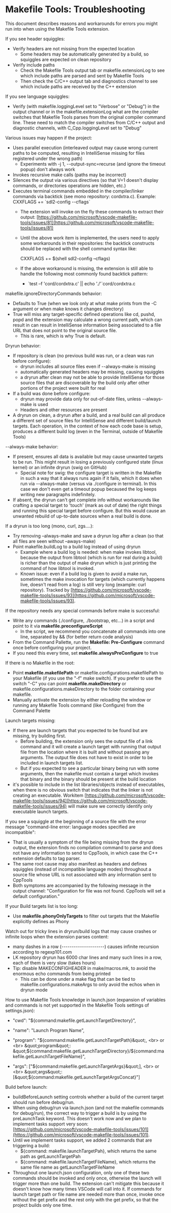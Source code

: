 # Makefile Tools: Troubleshooting

This document describes reasons and workarounds for errors you might run into when using the Makefile Tools extension.

If you see header squiggles:

- Verify headers are not missing from the expected location
  - Some headers may be automatically generated by a build, so squiggles are expected on clean repository
- Verify include paths
  - Check the Makefile Tools output tab or makefile.extensionLog to see which include paths are parsed and sent by Makefile Tools
  - Then check the C/C++ output tab and diagnostics channel to see which include paths are received by the C++ extension

If you see language squiggles:

- Verify (with makefile.loggingLevel set to &quot;Verbose&quot; or &quot;Debug&quot;) in the output channel or in the makefile.extensionLog what are the compiler switches that Makefile Tools parses from the original compiler command line. These need to match the compiler switches from C/C++ output and diagnostic channels, with C\_Cpp.loggingLevel set to &quot;Debug&quot;

Various issues may happen if the project:

- Uses parallel execution (interleaved output may cause wrong current paths to be computed, resulting in IntelliSense missing for files registered under the wrong path)
  - Experiments with -j 1, --output-sync=recurse (and ignore the timeout popup) don&#39;t always work
- Invokes recursive make calls (paths may be incorrect)
- Silences the output via various directives (so that V=1 doesn&#39;t display commands, or directories operations are hidden, etc.)
- Executes terminal commands embedded in the compiler/linker commands via backtick (see mono repository: cordxtra.c). Example: CXXFLAGS +=  \`sdl2-config --cflags`
  - The extension will invoke on the fly these commands to extract their output: [https://github.com/microsoft/vscode-makefile-tools/issues/81](https://github.com/microsoft/vscode-makefile-tools/issues/81)
  - Until the above work item is implemented, the users need to apply some workarounds in their repositories: the backtick constructs should be replaced with the shell command syntax like:

    CXXFLAGS += $(shell sdl2-config –cflags)

  - If the above workaround is missing, the extension is still able to handle the following most commonly found backtick pattern:
    - \`test –f &#39;cord/cordxtra.c&#39; || echo &#39;./&#39;`cord/cordxtra.c

makefile.ignoreDirectoryCommands behavior:

- Defaults to True (when we look only at what make prints from the -C argument or when make knows it changes directory)
- True will miss any target-specific defined operations like cd, pushd, popd and the extension may calculate a wrong current path, which can result in can result in IntelliSense information being associated to a file URL that does not point to the original source file.
    - This is rare, which is why True is default.

Dryrun behavior:

- If repository is clean (no previous build was run, or a clean was run before configure):
  - dryrun includes all source files even if --always-make is missing
  - automatically generated headers may be missing, causing squiggles
  - a dryrun after clean may not be able to provide IntelliSense for those source files that are discoverable by the build only after other portions of the project were built for real
- If a build was done before configure:
  - dryrun may provide data only for out-of-date files, unless --always-make is used
  - Headers and other resources are present
- A dryrun on clean, a dryrun after a build, and a real build can all produce a different set of source files for IntelliSense and different build/launch targets. Each operation, in the context of how each code base is setup, produces a different build log (even in the Terminal, outside of Makefile Tools)

--always-make behavior:

- If present, ensures all data is available but may cause unwanted targets to be run. This might result in losing a previously configured state (linux kernel) or an infinite dryrun (swig on GitHub)
  - Special note for swig: the configure target is written in the Makefile in such a way that it always runs again if it fails, which it does when run via --always-make (versus via ./configure in terminal). In this case we don&#39;t even get a timeout popup becaused the log keeps writing new paragraphs indefinitely.
- If absent, the dryrun can&#39;t get complete info without workarounds like crafting a special target to &#39;touch&#39; (mark as out of date) the right things and running this special target before configure. But this would cause an unwanted rebuild of up-to-date sources when a real build is done.

If a dryrun is too long (mono, curl, zgs....):

- Try removing –always-make and save a dryrun log after a clean (so that all files are seen without –aways-make)
- Point makefile.buildLog to a build log instead of using dryrun
  - Example where a build log is needed: when make invokes libtool, because the output from libtool (which is run for real during a build) is richer than the output of make dryrun which is just printing the command of how libtool is invoked.
  - Known issue: even if a build log is given to avoid a make run, sometimes the make invocation for targets (which currently happens live, doesn&#39;t read from a log) is still very long (example: curl repository). Tracked by [https://github.com/microsoft/vscode-makefile-tools/issues/93](https://github.com/microsoft/vscode-makefile-tools/issues/93).

If the repository needs any special commands before make is successful:

- Write any commands (./configure, ./bootstrap, etc...) in a script and point to it via  **makefile.preconfigureScript**
  - In the script, we recommend you concatenate all commands into one line, separated by &amp;&amp; (for better return code analysis)
- From the Command Pallette, run the **Makefile: Pre-Configure** command once before configuring your project.
- If you need this every time, set  **makefile.alwaysPreConfigure**  to true

If there is no Makefile in the root:

- Point  **makefile.makefilePath** or makefile.configurations.makefilePath to your Makefile (if you use the "-f" make switch). If you prefer to use the switch "-C" you can point  **makefile.makeDirectory** or makefile.configurations.makeDirectory to the folder containing your makefile.
- Manually activate the extension by either reloading the window or running any Makefile Tools command (like Configure) from the Command Palette

Launch targets missing:

- If there are launch targets that you expected to be found but are missing, try building first.
  - Before building, the extension only sees the output file of a link command and it will create a launch target with running that output file from the location where it is built and without passing any arguments. The output file does not have to exist in order to be included in launch targets list.
  - But if you expected to see a particular binary being run with some arguments, then the makefile must contain a target which invokes that binary and the binary should be present at the build location
- it&#39;s possible to include in the list libraries/objects instead of executables, when there is no obvious switch that indicates that the linker is not creating an executable. Workitem [https://github.com/microsoft/vscode-makefile-tools/issues/94](https://github.com/microsoft/vscode-makefile-tools/issues/94) will make sure we correctly identify only executable launch targets.

If you see a squiggle at the beginning of a source file with the error message &quot;command-line error: language modes specified are incompatible&quot;:

- That is usually a symptom of the file being missing from the dryrun output, the extension finds no compilation command to parse and does not have any information to send to CppTools, in which case the C++ extension defaults to tag parser.
- The same root cause may also manifest as headers and defines squiggles (instead of incompatible language modes) throughout a source file whose URL is not associated with any information sent to CppTools
- Both symptoms are accompanied by the following message in the output channel: &quot;Configuration for file was not found. CppTools will set a default configuration.&quot;

If your Build targets list is too long:

- Use **makefile.phonyOnlyTargets** to filter out targets that the Makefile explicitly defines as Phony

Watch out for tricky lines in dryrun/build logs that may cause crashes or infinite loops when the extension parses content:

- many dashes in a row (---------------------) causes infinite recursion according to regexp101.com
- LK repository dryrun has 6000 char lines and many such lines in a row, each of them is very slow (takes hours)
- Tip: disable MAKECONFIGHEADER in make/macros.mk, to avoid the enormous echo commands from being printed
  - This can be done under a make flag that can be tied to makefile.configurations.makeArgs to only avoid the echos when in dryrun mode

How to use Makefile Tools knowledge in launch.json (expansion of variables and commands is not yet supported in the Makefile Tools settings of settings.json):

- &quot;cwd&quot;: &quot;${command:makefile.getLaunchTargetDirectory}&quot;,

- &quot;name&quot;: &quot;Launch Program Name&quot;,

- &quot;program&quot;: &quot;${command:makefile.getLaunchTargetPath}&quot;, <br>   or <br>
    &quot;program&quot;: &quot;${command:makefile.getLaunchTargetDirectory}/${command:makefile.getLaunchTargetFileName}&quot;,

- &quot;args&quot;: [&quot;${command:makefile.getLaunchTargetArgs}&quot;], <br> or <br>
&quot;args&quot;: [&quot;${command:makefile.getLaunchTargetArgsConcat}&quot;]

Build before launch:

- buildBeforeLaunch setting controls whether a build of the current target should run before debug/run.
- When using debug/run via launch.json (and not the makefile commands for debug/run), the correct way to trigger a build is by using the preLaunchTask keyword. This doesn&#39;t work now and we plan to implement tasks support very soon: [https://github.com/microsoft/vscode-makefile-tools/issues/101](https://github.com/microsoft/vscode-makefile-tools/issues/101).
- Until we implement tasks support, we added 2 commands that are triggering a build:
  - ${command: makefile.launchTargetPah}, which returns the same path as getLaunchTargetPah
  - ${command: makefile.launchTargetFileName}, which returns the same file name as getLaunchTargetFileName
- Throughout one launch.json configuration, only one of these two commands should be invoked and only once, otherwise the launch will trigger more than one build. The extension can&#39;t mitigate this because it doesn&#39;t know how many times VSCode will call into it. If commands for launch target path or file name are needed more than once, invoke once without the get prefix and the rest only with the get prefix, so that the project builds only one time.